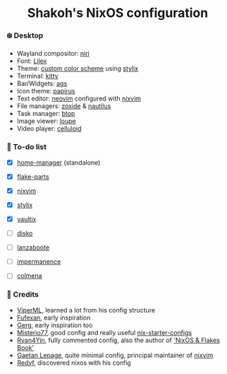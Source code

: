 <h1 align="center">Shakoh's NixOS configuration</h1>

### ❄️ Desktop
- Wayland compositor: [niri](https://github.com/YaLTeR/niri)
- Font: [Lilex](https://github.com/mishamyrt/Lilex)
- Theme: [custom color scheme](https://github.com/sh-koh/nixos-config/blob/master/modules/nixos/theme/default.nix#L61) using [stylix](https://github.com/danth/stylix)
- Terminal: [kitty](https://github.com/kovidgoyal/kitty)
- Bar/Widgets: [ags](https://github.com/aylur/ags)
- Icon theme: [papirus](https://github.com/PapirusDevelopmentTeam/papirus-icon-theme)
- Text editor: [neovim](https://github.com/neovim/neovim) configured with [nixvim](https://github.com/nix-community/nixvim)
- File managers: [zoxide](https://github.com/ajeetdsouza/zoxide) & [nautilus](https://apps.gnome.org/Nautilus)
- Task manager: [btop](https://github.com/aristocratos/btop)
- Image viewer: [loupe](https://apps.gnome.org/Loupe)
- Video player: [celluloid](https://celluloid-player.github.io)

### 🔨 To-do list
- [x] [home-manager](https://github.com/nix-community/home-manager) (standalone)
- [x] [flake-parts](https://github.com/hercules-ci/flake-parts)
- [x] [nixvim](https://github.com/nix-community/nixvim)
- [x] [stylix](https://github.com/danth/stylix)
- [x] [vaultix](https://github.com/milieuim/vaultix)
- [ ] [disko](https://github.com/nix-community/disko)
- [ ] [lanzaboote](https://github.com/nix-community/lanzaboote)
- [ ] [impermanence](https://github.com/nix-community/impermanence)
- [ ] [colmena](https://github.com/zhaofengli/colmena)


### 👼 Credits
- [ViperML](https://github.com/viperML), learned a lot from his config structure
- [Fufexan](https://github.com/fufexan), early inspiration
- [Gerg](https://github.com/Gerg-L), early inspiration too
- [Misterio77](https://github.com/misterio77), good config and really useful [nix-starter-configs](https://github.com/Misterio77/nix-starter-configs)
- [Ryan4Yin](https://github.com/ryan4yin), fully commented config, also the author of ['NixOS & Flakes Book'](https://nixos-and-flakes.thiscute.world)
- [Gaetan Lepage](https://github.com/GaetanLepage), quite minimal config, principal maintainer of [nixvim](https://github.com/nix-community/nixvim)
- [Redyf](https://github.com/redyf), discovered nixos with his config
